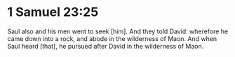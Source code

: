 # 1 Samuel 23:25

Saul also and his men went to seek [him]. And they told David: wherefore he came down into a rock, and abode in the wilderness of Maon. And when Saul heard [that], he pursued after David in the wilderness of Maon.